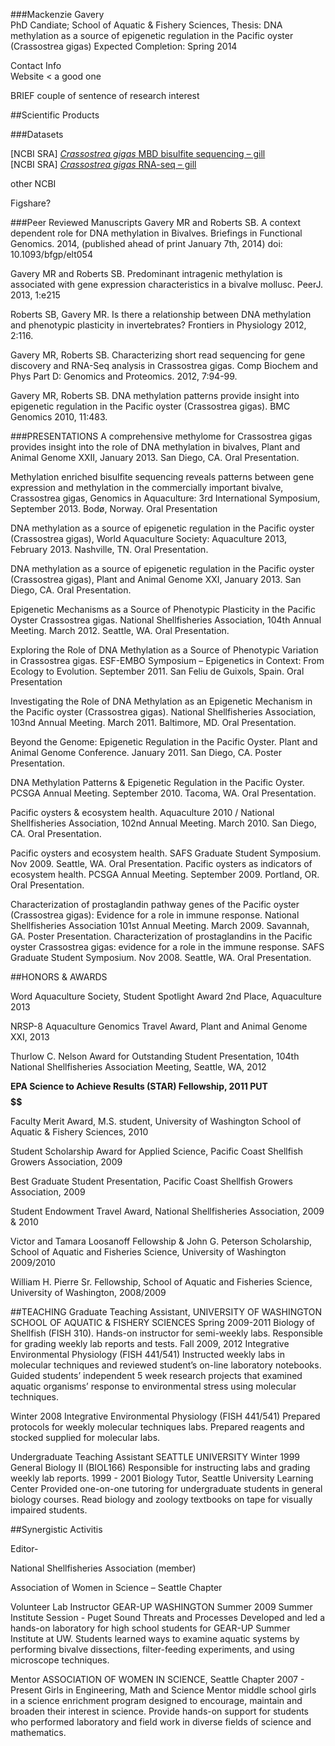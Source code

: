 ###Mackenzie Gavery     
PhD Candiate; School of Aquatic & Fishery Sciences, 
Thesis: DNA methylation as a source of epigenetic regulation in the Pacific oyster (Crassostrea gigas) 
Expected Completion: Spring 2014

Contact Info   
Website < a good one


BRIEF couple of sentence of research interest


##Scientific Products

###Datasets

[NCBI SRA] [_Crassostrea gigas_ MBD bisulfite sequencing – gill](http://www.ncbi.nlm.nih.gov/sra/SRX327373)   
[NCBI SRA] [*Crassostrea gigas* RNA-seq – gill](http://www.ncbi.nlm.nih.gov/sra/SRX367081)   

other NCBI

Figshare?



###Peer Reviewed Manuscripts
Gavery MR and Roberts SB. A context dependent role for DNA methylation in Bivalves. Briefings in Functional Genomics. 2014, (published ahead of print January 7th, 2014) doi: 10.1093/bfgp/elt054

Gavery MR and Roberts SB. Predominant intragenic methylation is associated with gene expression characteristics in a bivalve mollusc. PeerJ. 2013, 1:e215

Roberts SB, Gavery MR. Is there a relationship between DNA methylation and phenotypic plasticity in invertebrates? Frontiers in Physiology 2012, 2:116. 

Gavery MR, Roberts SB. Characterizing short read sequencing for gene discovery and RNA-Seq analysis in Crassostrea gigas. Comp Biochem and Phys Part D: Genomics and Proteomics. 2012, 7:94-99.

Gavery MR, Roberts SB. DNA methylation patterns provide insight into epigenetic regulation in the Pacific oyster (Crassostrea gigas).  BMC Genomics 2010, 11:483. 


###PRESENTATIONS
A comprehensive methylome for Crassostrea gigas provides insight into the role of DNA methylation in bivalves, Plant and Animal Genome XXII, January 2013. San Diego, CA. Oral Presentation.

Methylation enriched bisulfite sequencing reveals patterns between gene expression and methylation in the commercially important bivalve, Crassostrea gigas, Genomics in Aquaculture: 3rd International Symposium, September 2013. Bodø, Norway. Oral Presentation

DNA methylation as a source of epigenetic regulation in the Pacific oyster (Crassostrea gigas), World Aquaculture Society: Aquaculture 2013, February 2013. Nashville, TN. Oral Presentation.

DNA methylation as a source of epigenetic regulation in the Pacific oyster (Crassostrea gigas), Plant and Animal Genome XXI, January 2013. San Diego, CA. Oral Presentation.

Epigenetic Mechanisms as a Source of Phenotypic Plasticity in the Pacific Oyster Crassostrea gigas. National Shellfisheries Association, 104th Annual Meeting. March 2012. Seattle, WA. Oral Presentation.

Exploring the Role of DNA Methylation as a Source of Phenotypic Variation in Crassostrea gigas. ESF-EMBO Symposium – Epigenetics in Context: From Ecology to Evolution. September 2011. San Feliu de Guixols, Spain. Oral Presentation

Investigating the Role of DNA Methylation as an Epigenetic Mechanism in the Pacific oyster (Crassostrea gigas). National Shellfisheries Association, 103nd Annual Meeting. March 2011. Baltimore, MD. Oral Presentation.

Beyond the Genome: Epigenetic Regulation in the Pacific Oyster. Plant and Animal Genome Conference. January 2011. San Diego, CA. Poster Presentation.

DNA Methylation Patterns & Epigenetic Regulation in the Pacific Oyster. PCSGA Annual Meeting.  September 2010. Tacoma, WA. Oral Presentation.

Pacific oysters & ecosystem health. Aquaculture 2010 / National Shellfisheries Association, 102nd Annual Meeting. March 2010. San Diego, CA. Oral Presentation.

Pacific oysters and ecosystem health. SAFS Graduate Student Symposium. Nov 2009. Seattle, WA. Oral Presentation.
Pacific oysters as indicators of ecosystem health.  PCSGA Annual Meeting.  September 2009. Portland, OR. Oral Presentation.

Characterization of prostaglandin pathway genes of the Pacific oyster (Crassostrea gigas): Evidence for a role in immune response. National Shellfisheries Association 101st Annual Meeting. March 2009. Savannah, GA. Poster Presentation.
Characterization of prostaglandins in the Pacific oyster Crassostrea gigas: evidence for a role in the immune response. SAFS Graduate Student Symposium. Nov 2008. Seattle, WA. Oral Presentation.






##HONORS & AWARDS

Word Aquaculture Society, Student Spotlight Award 2nd Place, Aquaculture 2013

NRSP-8 Aquaculture Genomics Travel Award, Plant and Animal Genome XXI, 2013

Thurlow C. Nelson Award for Outstanding Student Presentation, 104th National Shellfisheries Association Meeting, Seattle, WA, 2012 

**EPA Science to Achieve Results (STAR) Fellowship, 2011 PUT $$$$$$$$$$$$$$**

Faculty Merit Award, M.S. student, University of Washington School of Aquatic & Fishery Sciences, 2010

Student Scholarship Award for Applied Science, Pacific Coast Shellfish Growers Association, 2009

Best Graduate Student Presentation, Pacific Coast Shellfish Growers Association, 2009

Student Endowment Travel Award, National Shellfisheries Association, 2009 & 2010

Victor and Tamara Loosanoff Fellowship & John G. Peterson Scholarship, School of Aquatic and Fisheries Science, University of Washington 2009/2010

William H. Pierre Sr. Fellowship, School of Aquatic and Fisheries Science, University of Washington, 2008/2009




##TEACHING
Graduate Teaching Assistant, 
UNIVERSITY OF WASHINGTON SCHOOL OF AQUATIC & FISHERY SCIENCES
Spring 2009-2011	Biology of Shellfish (FISH 310).
Hands-on instructor for semi-weekly labs. 
Responsible for grading weekly lab reports and tests.
Fall 2009, 2012	Integrative Environmental Physiology (FISH 441/541)
Instructed weekly labs in molecular techniques and reviewed student’s on-line laboratory notebooks.
Guided students’ independent 5 week research projects that examined aquatic organisms’ response to environmental stress using molecular techniques.

Winter 2008	Integrative Environmental Physiology (FISH 441/541)
Prepared protocols for weekly molecular techniques labs.
Prepared reagents and stocked supplied for molecular labs.


Undergraduate Teaching Assistant
SEATTLE UNIVERSITY
Winter 1999	General Biology II (BIOL166) 
Responsible for instructing labs and grading weekly lab reports.
1999 - 2001	Biology Tutor, Seattle University Learning Center 
Provided one-on-one tutoring for undergraduate students in general biology courses.
Read biology and zoology textbooks on tape for visually impaired students.



##Synergistic Activitis 

Editor- 




National Shellfisheries Association (member)

Association of Women in Science – Seattle Chapter


Volunteer Lab Instructor
GEAR-UP WASHINGTON
Summer 2009   	Summer Institute Session - Puget Sound Threats and Processes
Developed and led a hands-on laboratory for high school students for GEAR-UP Summer Institute at UW.  Students learned ways to examine aquatic systems by performing bivalve dissections, filter-feeding experiments, and using microscope techniques.

Mentor 
ASSOCIATION OF WOMEN IN SCIENCE, Seattle Chapter
2007 - Present	 Girls in Engineering, Math and Science
Mentor middle school girls in a science enrichment program designed to encourage, maintain and broaden their interest in science.
Provide hands-on support for students who performed laboratory and field work in diverse fields of science and mathematics.

